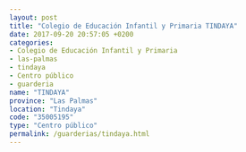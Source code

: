 ```yaml
---
layout: post
title: "Colegio de Educación Infantil y Primaria TINDAYA"
date: 2017-09-20 20:57:05 +0200
categories:
- Colegio de Educación Infantil y Primaria
- las-palmas
- tindaya
- Centro público
- guarderia
name: "TINDAYA"
province: "Las Palmas"
location: "Tindaya"
code: "35005195"
type: "Centro público"
permalink: /guarderias/tindaya.html
---
```


